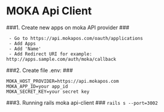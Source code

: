 # MOKA Api Client

###1. Create new apps on moka API provider ###
```
 - Go to https://api.mokapos.com/oauth/applications
 - Add Apps
 - Add 'Name'
 - Add Redirect URI for example: http://apps.sample.com/auth/moka/callback
```

###2. Create file .env: ###
```
MOKA_HOST_PROVIDER=https://api.mokapos.com
MOKA_APP_ID=your app_id
MOKA_SECRET_KEY=your secret key
```

###3. Running rails moka api-client ###
`rails s --port=3002`


